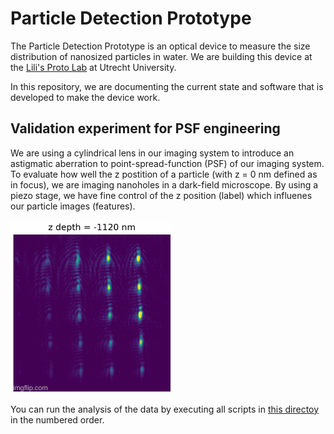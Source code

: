 # Particle Detection Prototype

The Particle Detection Prototype is an optical device to measure the size distribution of nanosized particles in water.
We are building this device at the [Lili's Proto Lab](https://lilis-protolab.sites.uu.nl/) at Utrecht University.

In this repository, we are documenting the current state and software that is developed to make the device work.

## Validation experiment for PSF engineering

We are using a cylindrical lens in our imaging system to introduce an astigmatic aberration to point-spread-function (PSF) of our imaging system.
To evaluate how well the z postition of a particle (with z = 0 nm defined as in focus), we are imaging nanoholes in a dark-field microscope. By using a piezo stage, we have fine control of the z position (label) which influenes our particle images (features).

![z-stack](https://github.com/Duxon/particle_detection_prototype/blob/main/calibration_experiment/data/out/z-stack.gif)

You can run the analysis of the data by executing all scripts in [this directoy](https://github.com/Duxon/particle_detection_prototype/tree/main/calibration_experiment) in the numbered order.
